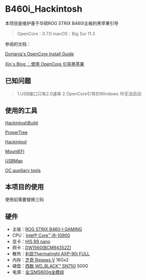# B460i_Hackintosh

本项目是维护基于华硕ROG STRIX B460I主板的黑苹果引导

> OpenCore：0.7.0
> macOS：Big Sur 11.3

参阅的文档：

[Dortania's OpenCore Install Guide](https://dortania.github.io/OpenCore-Install-Guide/)

[Xjn´s Blog ：使用 OpenCore 引导黑苹果](https://blog.xjn819.com/post/opencore-guide.html)

## 已知问题

> 1.USB接口只有2.0速率
> 2.OpenCore引导的Windows 10无法启动

## 使用的工具

[HackintoshBuild](https://github.com/bugprogrammer/HackintoshBuild)

[ProperTree](https://github.com/corpnewt/ProperTree)

[Hackintool](https://github.com/headkaze/Hackintool)

[MountEFI](https://github.com/corpnewt/MountEFI)

[USBMap](https://github.com/corpnewt/USBMap)

[OC auxiliary tools](https://github.com/ic005k/QtOpenCoreConfig)

## 本项目的使用
使用前需要替换三码

## 硬件
* 主版：[ROG STRIX B460-I GAMING](https://www.asus.com.cn/Motherboards/ROG-STRIX-B460-I-GAMING/)
* CPU：[Intel® Core™ i9-10900](https://www.intel.com/content/www/us/en/products/processors/core/i5-processors/i5-10400.html)
* 显卡：[HIS R9 nano](https://www.amd.com/en/press-releases/amd-radeon-r9-nano-2015aug27) 
* 网卡：[DW1560(BCM94352Z)](https://www.amazon.com/Broadcom-BCM94352Z-802-11a-Bluetooth-867Mbps/dp/B0156DVQ7G)
* 散热：[利民Thermalright AXP-90i FULL](http://www.thermalright.com/product/axp-90i-%e7%ba%af%e9%93%9c%e7%89%88/)
* 内存：[芝奇 Ripjaws V](https://gskill.com/cn/product/204/218/1535687484/F4-3200C16S-16GVK) 16Gx2 
* 硬盘：[西数 WD_BLACK™ SN750](https://shop.westerndigital.com/zh-cn/products/internal-drives/wd-black-sn750-nvme-ssd#WDS500G3X0C) 500G
* 电源：[全汉MS600g全模组](https://www.fsplifestyle.com/PROP18c003461/) 
